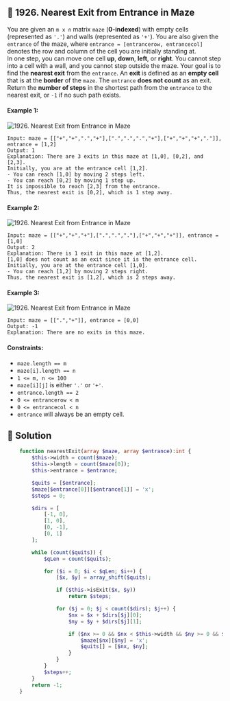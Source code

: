 ## 📝 1926. Nearest Exit from Entrance in Maze  
You are given an `m x n` matrix `maze` (**0-indexed**) with empty cells (represented as `'.'`) and walls (represented as `'+'`). You are also given the `entrance` of the maze, where `entrance = [entrancerow, entrancecol]` denotes the row and column of the cell you are initially standing at.  
In one step, you can move one cell **up**, **down**, **left**, or **right**. You cannot step into a cell with a wall, and you cannot step outside the maze. Your goal is to find the **nearest exit** from the `entrance`. An **exit** is defined as an **empty cell** that is at the **border** of the `maze`. The `entrance` **does not count** as an exit.  
Return the **number of steps** in the shortest path from the `entrance` to the nearest exit, or `-1` if no such path exists.  
     
  
#### Example 1:  
![1926. Nearest Exit from Entrance in Maze](https://assets.leetcode.com/uploads/2021/06/04/nearest1-grid.jpg)

```
Input: maze = [["+","+",".","+"],[".",".",".","+"],["+","+","+","."]], entrance = [1,2]
Output: 1
Explanation: There are 3 exits in this maze at [1,0], [0,2], and [2,3].
Initially, you are at the entrance cell [1,2].
- You can reach [1,0] by moving 2 steps left.
- You can reach [0,2] by moving 1 step up.
It is impossible to reach [2,3] from the entrance.
Thus, the nearest exit is [0,2], which is 1 step away.

```
#### Example 2:  
![1926. Nearest Exit from Entrance in Maze](https://assets.leetcode.com/uploads/2021/06/04/nearesr2-grid.jpg)

```
Input: maze = [["+","+","+"],[".",".","."],["+","+","+"]], entrance = [1,0]
Output: 2
Explanation: There is 1 exit in this maze at [1,2].
[1,0] does not count as an exit since it is the entrance cell.
Initially, you are at the entrance cell [1,0].
- You can reach [1,2] by moving 2 steps right.
Thus, the nearest exit is [1,2], which is 2 steps away.

```
#### Example 3:  
![1926. Nearest Exit from Entrance in Maze](https://assets.leetcode.com/uploads/2021/06/04/nearest3-grid.jpg)

```
Input: maze = [[".","+"]], entrance = [0,0]
Output: -1
Explanation: There are no exits in this maze.

```
  
#### Constraints:  
+ `maze.length == m`  
+ `maze[i].length == n`  
+ `1 <= m, n <= 100`  
+ `maze[i][j]` is either `'.'` or `'+'`.  
+ `entrance.length == 2`  
+ `0 <= entrancerow < m`  
+ `0 <= entrancecol < n`  
+ `entrance` will always be an empty cell.  
  
## 📝 Solution 
```php  
    function nearestExit(array $maze, array $entrance):int {
        $this->width = count($maze);
        $this->length = count($maze[0]);
        $this->entrance = $entrance;

        $quits = [$entrance];
        $maze[$entrance[0]][$entrance[1]] = 'x';
        $steps = 0;

        $dirs = [
            [-1, 0],
            [1, 0],
            [0, -1],
            [0, 1]
        ];

        while (count($quits)) {
            $qLen = count($quits);

            for ($i = 0; $i < $qLen; $i++) {
                [$x, $y] = array_shift($quits);

                if ($this->isExit($x, $y))
                    return $steps;

                for ($j = 0; $j < count($dirs); $j++) {
                    $nx = $x + $dirs[$j][0];
                    $ny = $y + $dirs[$j][1];

                    if ($nx >= 0 && $nx < $this->width && $ny >= 0 && $ny < $this->length && $maze[$nx][$ny] === '.') {
                        $maze[$nx][$ny] = 'x';
                        $quits[] = [$nx, $ny];
                    }
                }
            }
            $steps++;
        }
        return -1;
    } 
  
```  
